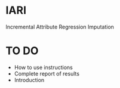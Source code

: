 # IARI
Incremental Attribute Regression Imputation

# TO DO
* How to use instructions
* Complete report of results
* Introduction
